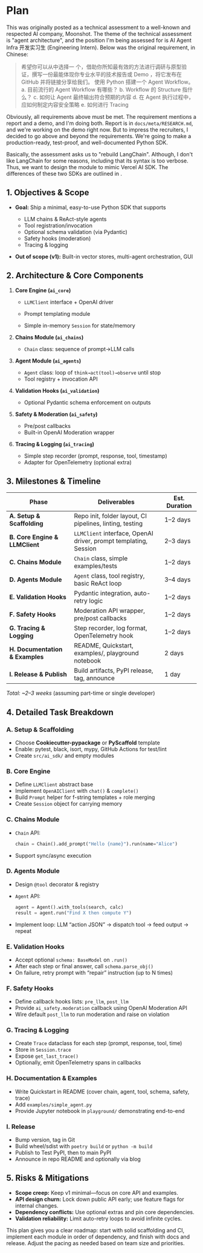 # Plan

This was originally posted as a technical assessment to a well-known and respected AI company, Moonshot. The theme of the technical assessment is "agent architecture", and the position I'm being assessed for is AI Agent Infra 开发实习生 (Engineering Intern). Below was the original requirement, in Chinese:

> 希望你可以从中选择一 个，借助你所知最有效的方法进行调研与原型验证，撰写一份最能体现你专业水平的技术报告或 Demo ，将它发布在 GitHub 并将链接分享给我们。
> 使用 Python 搭建一个 Agent Workflow。
> a. 目前流行的 Agent Workflow 有哪些？
> b. Workflow 的 Structure 指什么？
> c. 如何让 Agent 最终输出符合预期的内容
> d. 在 Agent 执行过程中，应如何制定内容安全策略
> e. 如何进行 Tracing

Obviously, all requirements above must be met. The requirement mentions a report and a demo, and I'm doing both. Report is in `docs/meta/RESEARCH.md`, and we're working on the demo right now. But to impress the recruiters, I decided to go above and beyond the requirements. We're going to make a production-ready, test-proof, and well-documented Python SDK.

Basically, the assessment asks us to "rebuild LangChain". Although, I don't like LangChain for some reasons, including that its syntax is too verbose. Thus, we want to design the module to mimic Vercel AI SDK. The differences of these two SDKs are outlined in [](./ANALOGY.md).

## 1. Objectives & Scope

-   **Goal:** Ship a minimal, easy-to-use Python SDK that supports

    -   LLM chains & ReAct-style agents
    -   Tool registration/invocation
    -   Optional schema validation (via Pydantic)
    -   Safety hooks (moderation)
    -   Tracing & logging

-   **Out of scope (v1):** Built-in vector stores, multi-agent orchestration, GUI

## 2. Architecture & Core Components

1. **Core Engine (`ai_core`)**

    - `LLMClient` interface + OpenAI driver

    - Prompt templating module
    - Simple in-memory `Session` for state/memory

2. **Chains Module (`ai_chains`)**

    - `Chain` class: sequence of prompt→LLM calls

3. **Agent Module (`ai_agents`)**

    - `Agent` class: loop of `think→act(tool)→observe` until stop
    - Tool registry + invocation API

4. **Validation Hooks (`ai_validation`)**

    - Optional Pydantic schema enforcement on outputs

5. **Safety & Moderation (`ai_safety`)**

    - Pre/post callbacks
    - Built-in OpenAI Moderation wrapper

6. **Tracing & Logging (`ai_tracing`)**

    - Simple step recorder (prompt, response, tool, timestamp)
    - Adapter for OpenTelemetry (optional extra)

## 3. Milestones & Timeline

| Phase                           | Deliverables                                                     | Est. Duration |
| ------------------------------- | ---------------------------------------------------------------- | ------------- |
| **A. Setup & Scaffolding**      | Repo init, folder layout, CI pipelines, linting, testing         | 1–2 days      |
| **B. Core Engine & LLMClient**  | `LLMClient` interface, OpenAI driver, prompt templating, Session | 2–3 days      |
| **C. Chains Module**            | `Chain` class, simple examples/tests                             | 1–2 days      |
| **D. Agents Module**            | `Agent` class, tool registry, basic ReAct loop                   | 3–4 days      |
| **E. Validation Hooks**         | Pydantic integration, auto-retry logic                           | 1–2 days      |
| **F. Safety Hooks**             | Moderation API wrapper, pre/post callbacks                       | 1–2 days      |
| **G. Tracing & Logging**        | Step recorder, log format, OpenTelemetry hook                    | 1–2 days      |
| **H. Documentation & Examples** | README, Quickstart, examples/, playground notebook               | 2 days        |
| **I. Release & Publish**        | Build artifacts, PyPI release, tag, announce                     | 1 day         |

_Total: \~2–3 weeks_ (assuming part-time or single developer)

## 4. Detailed Task Breakdown

### A. Setup & Scaffolding

-   Choose **Cookiecutter-pypackage** or **PyScaffold** template
-   Enable: pytest, black, isort, mypy, GitHub Actions for test/lint
-   Create `src/ai_sdk/` and empty modules

### B. Core Engine

-   Define `LLMClient` abstract base
-   Implement `OpenAIClient` with `chat()` & `complete()`
-   Build `Prompt` helper for f-string templates + role merging
-   Create `Session` object for carrying memory

### C. Chains Module

-   `Chain` API:

    ```python
    chain = Chain().add_prompt("Hello {name}").run(name="Alice")
    ```

-   Support sync/async execution

### D. Agents Module

-   Design `@tool` decorator & registry
-   `Agent` API:

    ```python
    agent = Agent().with_tools(search, calc)
    result = agent.run("Find X then compute Y")
    ```

-   Implement loop: LLM “action JSON” → dispatch tool → feed output → repeat

### E. Validation Hooks

-   Accept optional `schema: BaseModel` on `.run()`
-   After each step or final answer, call `schema.parse_obj()`
-   On failure, retry prompt with “repair” instruction (up to N times)

### F. Safety Hooks

-   Define callback hooks lists: `pre_llm`, `post_llm`
-   Provide `ai_safety.moderation` callback using OpenAI Moderation API
-   Wire default `post_llm` to run moderation and raise on violation

### G. Tracing & Logging

-   Create `Trace` dataclass for each step (prompt, response, tool, time)
-   Store in `Session.trace`
-   Expose `get_last_trace()`
-   Optionally, emit OpenTelemetry spans in callbacks

### H. Documentation & Examples

-   Write Quickstart in README (cover chain, agent, tool, schema, safety, trace)
-   Add `examples/simple_agent.py`
-   Provide Jupyter notebook in `playground/` demonstrating end-to-end

### I. Release

-   Bump version, tag in Git
-   Build wheel/sdist with `poetry build` or `python -m build`
-   Publish to Test PyPI, then to main PyPI
-   Announce in repo README and optionally via blog

## 5. Risks & Mitigations

-   **Scope creep:** Keep v1 minimal—focus on core API and examples.
-   **API design churn:** Lock down public API early; use feature flags for internal changes.
-   **Dependency conflicts:** Use optional extras and pin core dependencies.
-   **Validation reliability:** Limit auto-retry loops to avoid infinite cycles.

This plan gives you a clear roadmap: start with solid scaffolding and CI, implement each module in order of dependency, and finish with docs and release. Adjust the pacing as needed based on team size and priorities.

